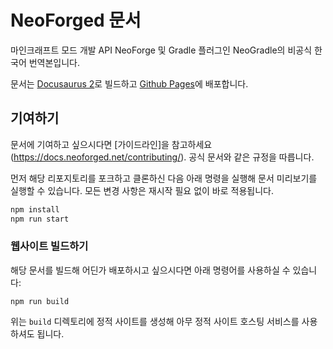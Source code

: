 # NeoForged 문서

마인크래프트 모드 개발 API NeoForge 및 Gradle 플러그인 NeoGradle의 비공식 한국어 번역본입니다.

문서는 [Docusaurus 2](https://docusaurus.io)로 빌드하고 [Github Pages](https://pages.github.com/)에 배포합니다.

## 기여하기

문서에 기여하고 싶으시다면 [가이드라인]을 참고하세요(https://docs.neoforged.net/contributing/). 공식 문서와 같은 규정을 따릅니다.

먼저 해당 리포지토리를 포크하고 클론하신 다음 아래 명령을 실행해 문서 미리보기를 실행할 수 있습니다. 모든 변경 사항은 재시작 필요 없이 바로 적용됩니다.

```bash
npm install
npm run start
```

### 웹사이트 빌드하기

해당 문서를 빌드해 어딘가 배포하시고 싶으시다면 아래 명령어를 사용하실 수 있습니다:

```
npm run build
```

위는 `build` 디렉토리에 정적 사이트를 생성해 아무 정적 사이트 호스팅 서비스를 사용하셔도 됩니다.
